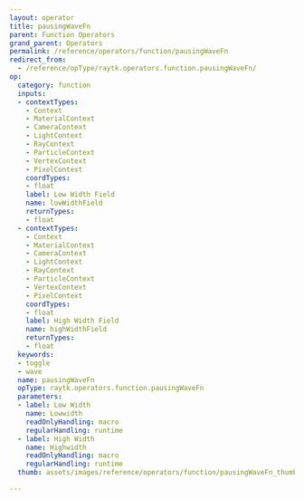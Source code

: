 ```yaml
---
layout: operator
title: pausingWaveFn
parent: Function Operators
grand_parent: Operators
permalink: /reference/operators/function/pausingWaveFn
redirect_from:
  - /reference/opType/raytk.operators.function.pausingWaveFn/
op:
  category: function
  inputs:
  - contextTypes:
    - Context
    - MaterialContext
    - CameraContext
    - LightContext
    - RayContext
    - ParticleContext
    - VertexContext
    - PixelContext
    coordTypes:
    - float
    label: Low Width Field
    name: lowWidthField
    returnTypes:
    - float
  - contextTypes:
    - Context
    - MaterialContext
    - CameraContext
    - LightContext
    - RayContext
    - ParticleContext
    - VertexContext
    - PixelContext
    coordTypes:
    - float
    label: High Width Field
    name: highWidthField
    returnTypes:
    - float
  keywords:
  - toggle
  - wave
  name: pausingWaveFn
  opType: raytk.operators.function.pausingWaveFn
  parameters:
  - label: Low Width
    name: Lowwidth
    readOnlyHandling: macro
    regularHandling: runtime
  - label: High Width
    name: Highwidth
    readOnlyHandling: macro
    regularHandling: runtime
  thumb: assets/images/reference/operators/function/pausingWaveFn_thumb.png

---
```

